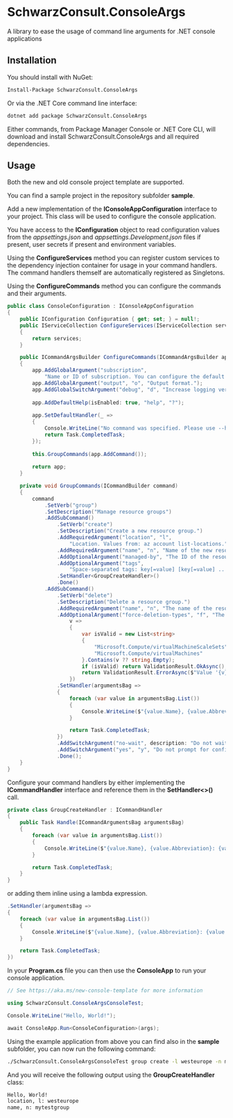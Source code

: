 # SchwarzConsult.ConsoleArgs

A library to ease the usage of command line arguments for .NET console applications

## Installation

You should install with NuGet:
```bash
Install-Package SchwarzConsult.ConsoleArgs
```

Or via the .NET Core command line interface:
```bash
dotnet add package SchwarzConsult.ConsoleArgs
```
Either commands, from Package Manager Console or .NET Core CLI, will download and install SchwarzConsult.ConsoleArgs and all required dependencies.

## Usage

Both the new and old console project template are supported.

You can find a sample project in the repository subfolder **sample**.

Add a new implementation of the **IConsoleAppConfiguration** interface to your project.
This class will be used to configure the console application. 

You have access to the **IConfiguration** object to read configuration values from the *appsettings.json* and *appsettings.Development.json* files if present, user secrets if present and environment variables.

Using the **ConfigureServices** method you can register custom services to the dependency injection container for usage in your command handlers. The command handlers themself are automatically registered as Singletons.

Using the **ConfigureCommands** method you can configure the commands and their arguments.

```csharp
public class ConsoleConfiguration : IConsoleAppConfiguration
{
    public IConfiguration Configuration { get; set; } = null!;
    public IServiceCollection ConfigureServices(IServiceCollection services)
    {
        return services;
    }

    public ICommandArgsBuilder ConfigureCommands(ICommandArgsBuilder app)
    {
        app.AddGlobalArgument("subscription",
            "Name or ID of subscription. You can configure the default subscription using az account set -s NAME_OR_ID.");
        app.AddGlobalArgument("output", "o", "Output format.");
        app.AddGlobalSwitchArgument("debug", "d", "Increase logging verbosity to show all debug logs.");
        
        app.AddDefaultHelp(isEnabled: true, "help", "?");
        
        app.SetDefaultHandler(_ =>
        {
            Console.WriteLine("No command was specified. Please use --help to get a list with all possible commands");
            return Task.CompletedTask;
        });
        
        this.GroupCommands(app.AddCommand());
        
        return app;
    }

    private void GroupCommands(ICommandBuilder command)
    {
        command
            .SetVerb("group")
            .SetDescription("Manage resource groups")
            .AddSubCommand()
                .SetVerb("create")
                .SetDescription("Create a new resource group.")
                .AddRequiredArgument("location", "l",
                    "Location. Values from: az account list-locations.")
                .AddRequiredArgument("name", "n", "Name of the new resource group.")
                .AddOptionalArgument("managed-by", "The ID of the resource that manages this resource group.")
                .AddOptionalArgument("tags",
                    "Space-separated tags: key[=value] [key[=value] ...]. Use '' to clear existing tags.")
                .SetHandler<GroupCreateHandler>()
                .Done()
            .AddSubCommand()
                .SetVerb("delete")
                .SetDescription("Delete a resource group.")
                .AddRequiredArgument("name", "n", "The name of the resource group to delete.")
                .AddOptionalArgument("force-deletion-types", "f", "The resource types you want to force delete.",
                    v =>
                    {
                        var isValid = new List<string>
                        {
                            "Microsoft.Compute/virtualMachineScaleSets",
                            "Microsoft.Compute/virtualMachines"
                        }.Contains(v ?? string.Empty);
                        if (isValid) return ValidationResult.OkAsync();
                        return ValidationResult.ErrorAsync($"Value '{v}' is not a valid force deletion type.");
                    })
                .SetHandler(argumentsBag =>
                {
                    foreach (var value in argumentsBag.List())
                    {
                        Console.WriteLine($"{value.Name}, {value.Abbreviation}: {value.Value}");
                    }

                    return Task.CompletedTask;
                })
                .AddSwitchArgument("no-wait", description: "Do not wait for the long-running operation to finish.")
                .AddSwitchArgument("yes", "y", "Do not prompt for confirmation.")
                .Done();
    }
}
```

Configure your command handlers by either implementing the **ICommandHandler** interface and reference them in the **SetHandler<>()** call.

```csharp
private class GroupCreateHandler : ICommandHandler
{
    public Task Handle(ICommandArgumentsBag argumentsBag)
    {
        foreach (var value in argumentsBag.List())
        {
            Console.WriteLine($"{value.Name}, {value.Abbreviation}: {value.Value}");
        }

        return Task.CompletedTask;
    }
}
```

or adding them inline using a lambda expression.

```csharp
.SetHandler(argumentsBag =>
{
    foreach (var value in argumentsBag.List())
    {
        Console.WriteLine($"{value.Name}, {value.Abbreviation}: {value.Value}");
    }

    return Task.CompletedTask;
})
```

In your **Program.cs** file you can then use the **ConsoleApp** to run your console application.

```csharp
// See https://aka.ms/new-console-template for more information

using SchwarzConsult.ConsoleArgsConsoleTest;

Console.WriteLine("Hello, World!");

await ConsoleApp.Run<ConsoleConfiguration>(args);
```

Using the example application from above you can find also in the **sample** subfolder, you can now run the following command:
```bash
./SchwarzConsult.ConsoleArgsConsoleTest group create -l westeurope -n mytestgroup
```

And you will receive the following output using the **GroupCreateHandler** class:
```bash
Hello, World!
location, l: westeurope
name, n: mytestgroup

```